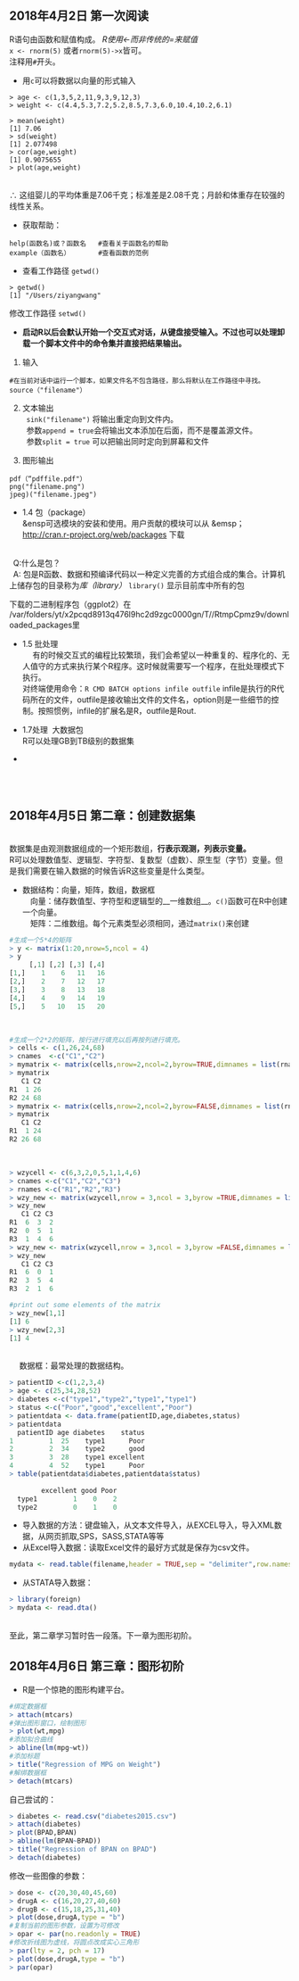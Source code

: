 2018年4月2日 第一次阅读
--------------------

R语句由函数和赋值构成。 *R使用<-而非传统的=来赋值*
<br>`x <- rnorm(5)` 或者`rnorm(5)->x`皆可。
<br>注释用`#`开头。

* 用`c`可以将数据以向量的形式输入

```
> age <- c(1,3,5,2,11,9,3,9,12,3)
> weight <- c(4.4,5.3,7.2,5.2,8.5,7.3,6.0,10.4,10.2,6.1)

> mean(weight)
[1] 7.06
> sd(weight)
[1] 2.077498
> cor(age,weight)
[1] 0.9075655
> plot(age,weight)
```
<br> ∴ 这组婴儿的平均体重是7.06千克；标准差是2.08千克；月龄和体重存在较强的线性关系。

* 获取帮助：
```
help(函数名)或？函数名   #查看关于函数名的帮助
example（函数名）       #查看函数的范例
```

* 查看工作路径
`getwd()`
```
> getwd()
[1] "/Users/ziyangwang"
```
  修改工作路径
  `setwd()`

* **启动R以后会默认开始一个交互式对话，从键盘接受输入。不过也可以处理卸载一个脚本文件中的命令集并直接把结果输出。**	

1. 输入
```
#在当前对话中运行一个脚本，如果文件名不包含路径，那么将默认在工作路径中寻找。
source（"filename"）
```

2. 文本输出
<br>&ensp;`sink("filename")` 	将输出重定向到文件内。
<br>&ensp;参数`append = true`会将输出文本添加在后面，而不是覆盖源文件。
<br>&ensp;参数`split = true` 可以把输出同时定向到屏幕和文件

3. 图形输出
```
pdf（“pdffile.pdf"）
png("filename.png")
jpeg)("filename.jpeg")
```
* 1.4 包（package）
<br>&ensp可选模块的安装和使用。用户贡献的模块可以从
&emsp；http://cran.r-project.org/web/packages  下载

<br>&ensp;Q:什么是包？
<br>&ensp;A: 包是R函数、数据和预编译代码以一种定义完善的方式组合成的集合。计算机上储存包的目录称为*库（library）*
`library()` 显示目前库中所有的包

下载的二进制程序包（ggplot2）在
	<br>/var/folders/yt/x2pcqd8913q476l9hc2d9zgc0000gn/T//RtmpCpmz9v/downloaded_packages里
  
* 1.5 批处理 
<br>&emsp; 有的时候交互式的编程比较繁琐，我们会希望以一种重复的、程序化的、无人值守的方式来执行某个R程序。这时候就需要写一个程序，在批处理模式下执行。
<br>对终端使用命令：``R CMD BATCH options infile outfile`` infile是执行的R代码所在的文件，outfile是接收输出文件的文件名，option则是一些细节的控制。按照惯例，infile的扩展名是R，outfile是Rout.

* 1.7处理  大数据包
<br> R可以处理GB到TB级别的数据集

*
<br>
<br>

## 2018年4月5日 第二章：创建数据集
<br>数据集是由观测数据组成的一个矩形数组，__行表示观测，列表示变量。__
<br>R可以处理数值型、逻辑型、字符型、复数型（虚数）、原生型（字节）变量。但是我们需要在输入数据的时候告诉R这些变量是什么类型。
<br> 
* 数据结构：向量，矩阵，数组，数据框
<br> &emsp;向量：储存数值型、字符型和逻辑型的__一维数组__。``c()``函数可在R中创建一个向量。
<br> &emsp;矩阵：二维数组。每个元素类型必须相同，通过``matrix()``来创建
```r
#生成一个5*4的矩阵
> y <- matrix(1:20,nrow=5,ncol = 4)
> y
     [,1] [,2] [,3] [,4]
[1,]    1    6   11   16
[2,]    2    7   12   17
[3,]    3    8   13   18
[4,]    4    9   14   19
[5,]    5   10   15   20

```
<br>

```r
#生成一个2*2的矩阵，按行进行填充以后再按列进行填充。
> cells <- c(1,26,24,68)
> cnames  <-c("C1","C2")
> mymatrix <- matrix(cells,nrow=2,ncol=2,byrow=TRUE,dimnames = list(rnames,cnames))
> mymatrix
   C1 C2
R1  1 26
R2 24 68
> mymatrix <- matrix(cells,nrow=2,ncol=2,byrow=FALSE,dimnames = list(rnames,cnames))
> mymatrix
   C1 C2
R1  1 24
R2 26 68
```
<br>

```r
> wzycell <- c(6,3,2,0,5,1,1,4,6)
> cnames <-c("C1","C2","C3")
> rnames <-c("R1","R2","R3")
> wzy_new <- matrix(wzycell,nrow = 3,ncol = 3,byrow =TRUE,dimnames = list(rnames,cnames))
> wzy_new
   C1 C2 C3
R1  6  3  2
R2  0  5  1
R3  1  4  6
> wzy_new <- matrix(wzycell,nrow = 3,ncol = 3,byrow =FALSE,dimnames = list(rnames,cnames))
> wzy_new
   C1 C2 C3
R1  6  0  1
R2  3  5  4
R3  2  1  6

#print out some elements of the matrix
> wzy_new[1,1]
[1] 6
> wzy_new[2,3]
[1] 4
```
<br> &emsp; 数据框：最常处理的数据结构。
```r
> patientID <-c(1,2,3,4)
> age <- c(25,34,28,52)
> diabetes <-c("type1","type2","type1","type1")
> status <-c("Poor","good","excellent","Poor")
> patientdata <- data.frame(patientID,age,diabetes,status)
> patientdata
  patientID age diabetes    status
1         1  25    type1      Poor
2         2  34    type2      good
3         3  28    type1 excellent
4         4  52    type1      Poor
> table(patientdata$diabetes,patientdata$status)
       
        excellent good Poor
  type1         1    0    2
  type2         0    1    0
```
* 导入数据的方法：键盘输入，从文本文件导入，从EXCEL导入，导入XML数据，从网页抓取,SPS，SASS,STATA等等
* 从Excel导入数据：读取Excel文件的最好方式就是保存为csv文件。
```r
mydata <- read.table(filename,header = TRUE,sep = "delimiter",row.names = "name")
```
* 从STATA导入数据：
```r
> library(foreign)
> mydata <- read.dta()
```
<br>至此，第二章学习暂时告一段落。下一章为图形初阶。

## 2018年4月6日 第三章：图形初阶

* R是一个惊艳的图形构建平台。 
```r
#绑定数据框
> attach(mtcars)
#弹出图形窗口，绘制图形
> plot(wt,mpg)
#添加拟合曲线
> abline(lm(mpg~wt))
#添加标题
> title("Regression of MPG on Weight")
#解绑数据框
> detach(mtcars)
```
自己尝试的：
```r
> diabetes <- read.csv("diabetes2015.csv")
> attach(diabetes)
> plot(BPAD,BPAN)
> abline(lm(BPAN~BPAD))
> title("Regression of BPAN on BPAD")
> detach(diabetes)
```

修改一些图像的参数：
<br>

```r
> dose <- c(20,30,40,45,60)
> drugA <- c(16,20,27,40,60)
> drugB <- c(15,18,25,31,40)
> plot(dose,drugA,type = "b")
#复制当前的图形参数，设置为可修改
> opar <- par(no.readonly = TRUE)
#修改折线图为虚线，将圆点改成实心三角形
> par(lty = 2, pch = 17)
> plot(dose,drugA,type = "b")
> par(opar)
```
